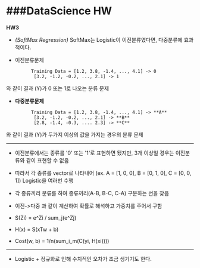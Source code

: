 ###DataScience HW
===

**__HW3__**

* _(SoftMax Regression)_ SoftMax는 Logistic이 이진분류였다면, 다중분류에 효과적이다.

* 이진분류문제 


			Training Data = [1.2, 3.8, -1.4, ..., 4.1] -> 0
	         [3.2, -1.2, -0.2, ..., 2.1] -> 1

와 같이 결과 (Y)가 0 또는 1로 나오는 분류 문제

* __다중분류문제__


			Training Data = [1.2, 3.8, -1.4, ..., 4.1] -> **A**
	         [3.2, -1.2, -0.2, ..., 2.1] -> **B**
	         [2.8, -1.4, -0.3, .... 2.3] -> **C**


와 같이 결과 (Y)가 두가지 이상의 값을 가지는 경우의 분류 문제


---

* 이진분류에서는 종류를 '0' 또는 '1'로 표현하면 됐지만, 3개 이상일 경우는 이진분류와 같이 표현할 수 없음

* 따라서 각 종류를 vector로 나타내어 (ex. A = [1, 0, 0], B = [0, 1, 0], C = [0, 0, 1]) Logistic을 여러번 수행

* 각 종류끼리 분류를 하여 종류끼리(A-B, B-C, C-A) 구분하는 선을 찾음

* 이진->다중 과 같이 계산하여 확률로 해석하고 가중치를 주어서 구함

* S(Zi) = e^Zi / sum_j(e^Zj)

* H(x) = S(xTw + b)

* Cost(w, b) = 1/n(sum_i_m(C(yi, H(xi))))

---

* Logistic + 정규화로 인해 수치적인 오차가 조금 생기기도 한다.